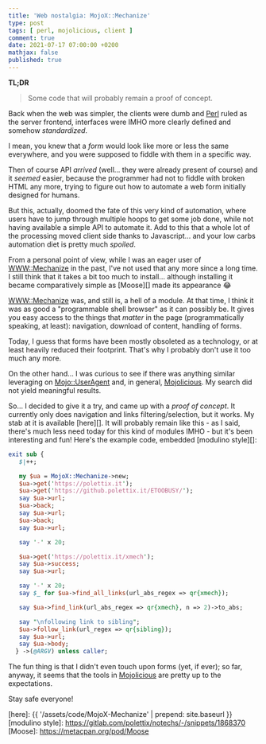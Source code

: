 ```yaml
---
title: 'Web nostalgia: MojoX::Mechanize'
type: post
tags: [ perl, mojolicious, client ]
comment: true
date: 2021-07-17 07:00:00 +0200
mathjax: false
published: true
---
```


**TL;DR**

> Some code that will probably remain a proof of concept.

Back when the web was simpler, the clients were dumb and [Perl][] ruled
as the server frontend, interfaces were IMHO more clearly defined and
somehow *standardized*.

I mean, you knew that a *form* would look like more or less the same
everywhere, and you were supposed to fiddle with them in a specific way.

Then of course API *arrived* (well... they were already present of
course) and it *seemed* easier, because the programmer had not to fiddle
with broken HTML any more, trying to figure out how to automate a web
form initially designed for humans.

But this, actually, doomed the fate of this very kind of automation,
where users have to jump through multiple hoops to get some job done,
while not having available a simple API to automate it. Add to this that
a whole lot of the processing moved client side thanks to Javascript...
and your low carbs automation diet is pretty much *spoiled*.

From a personal point of view, while I was an eager user of
[WWW::Mechanize][] in the past, I've not used that any more since a long
time. I still think that it takes a bit too much to install... although
installing it became comparatively simple as [Moose][] made its
appearance 😂

[WWW::Mechanize][] was, and still is, a hell of a module. At that time,
I think it was as good a "programmable shell browser" as it can possibly
be. It gives you easy access to the things that *matter* in the page
(programmatically speaking, at least): navigation, download of content,
handling of forms.

Today, I guess that forms have been mostly obsoleted as a technology, or
at least heavily reduced their footprint. That's why I probably don't
use it too much any more.

On the other hand... I was curious to see if there was anything similar
leveraging on [Mojo::UserAgent][] and, in general, [Mojolicious][]. My
search did not yield meaningful results.

So... I decided to give it a try, and came up with a *proof of concept*.
It currently only does navigation and links filtering/selection, but it
works. My stab at it is available [here][]. It will probably remain like
this - as I said, there's much less need today for this kind of modules
IMHO - but it's been interesting and fun! Here's the example code,
embedded [modulino style][]:

```perl
exit sub {
   $|++;

   my $ua = MojoX::Mechanize->new;
   $ua->get('https://polettix.it');
   $ua->get('https://github.polettix.it/ETOOBUSY/');
   say $ua->url;
   $ua->back;
   say $ua->url;
   $ua->back;
   say $ua->url;

   say '-' x 20;

   $ua->get('https://polettix.it/xmech');
   say $ua->success;
   say $ua->url;

   say '-' x 20;
   say $_ for $ua->find_all_links(url_abs_regex => qr{xmech});

   say $ua->find_link(url_abs_regex => qr{xmech}, n => 2)->to_abs;

   say "\nfollowing link to sibling";
   $ua->follow_link(url_regex => qr{sibling});
   say $ua->url;
   say $ua->body;
  } ->(@ARGV) unless caller;
```

The fun thing is that I didn't even touch upon forms (yet, if ever); so
far, anyway, it seems that the tools in [Mojolicious][] are pretty up to
the expectations.

Stay safe everyone!

[Perl]: https://www.perl.org/
[Raku]: https://raku.org/
[WWW::Mechanize]: https://metacpan.org/pod/WWW::Mechanize
[Mojo::UserAgent]: https://metacpan.org/pod/Mojo::UserAgent
[Mojolicious]: https://metacpan.org/pod/Mojolicious
[here]: {{ '/assets/code/MojoX-Mechanize' | prepend: site.baseurl }}
[modulino style]: https://gitlab.com/polettix/notechs/-/snippets/1868370
[Moose]: https://metacpan.org/pod/Moose
